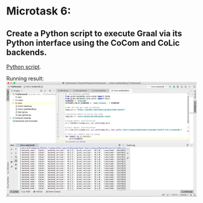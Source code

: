 Microtask 6:
====================
Create a Python script to execute Graal via its Python interface using the CoCom and CoLic backends.
------------------------------------------
[Python script](https://github.com/SunflowerPKU/GSoC-Support-of-Source-Code-Related-Metrics/blob/master/Microtask%206/microtask6.py).

Running result:
![](https://github.com/SunflowerPKU/GSoC-Support-of-Source-Code-Related-Metrics/blob/master/pic/microtask5and6.png)
